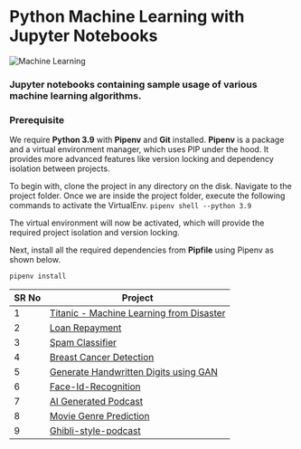 # Python Machine Learning with Jupyter Notebooks

![Machine Learning](machine-learning.avif)

### Jupyter notebooks containing sample usage of various machine learning algorithms.

### Prerequisite
We require **Python 3.9** with **Pipenv** and **Git** installed. 
**Pipenv** is a package and a virtual environment manager, which uses PIP under the hood. 
It provides more advanced features like version locking and dependency isolation between projects.

To begin with, clone the project in any directory on the disk. Navigate to the project folder. Once we are inside the project folder, execute the following commands to activate the VirtualEnv.
```pipenv shell --python 3.9```

The virtual environment will now be activated, which will provide the required project isolation and version locking.

Next, install all the required dependencies from **Pipfile** using Pipenv as shown below.

```pipenv install```

SR No   | Project |
--- | --- 
1 | [Titanic - Machine Learning from Disaster](https://github.com/sumanentc/Machine-Learning-with-Python/blob/main/Classification/Titanic.ipynb)
2 | [Loan Repayment](https://github.com/sumanentc/Machine-Learning-with-Python/blob/main/Classification/Loan_Payment.ipynb)
3 | [Spam Classifier](https://github.com/sumanentc/Machine-Learning-with-Python/blob/main/Classification/spam_classifier.ipynb)
4 | [Breast Cancer Detection](https://github.com/sumanentc/Machine-Learning-with-Python/blob/main/Classification/breast_cancer_classifier.ipynb)
5 | [Generate Handwritten Digits using GAN](https://github.com/sumanentc/Machine-Learning-with-Python/blob/main/GenerativeAI/HandWritten_Digits_Using_GAN.ipynb)
6 | [Face-Id-Recognition](https://github.com/sumanentc/Machine-Learning-with-Python/blob/main/Face-ID-Recognition/Face_ID_Detection.ipynb)
7 | [AI Generated Podcast](https://github.com/sumanentc/Machine-Learning-with-Python/tree/main/GenerativeAI/Generate-Podcast)
8 | [Movie Genre Prediction](https://github.com/sumanentc/Machine-Learning-with-Python/blob/main/Classification/Movie_Genre_Prediction.ipynb)
9 | [Ghibli-style-podcast](https://github.com/sumanentc/Machine-Learning-with-Python/blob/main/GenerativeAI/Ghibli_style_podcast.ipynb)